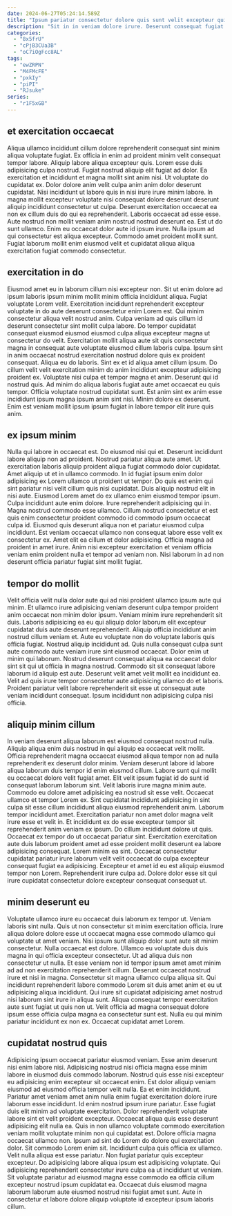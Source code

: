 ```yaml
---
date: 2024-06-27T05:24:14.589Z
title: "Ipsum pariatur consectetur dolore quis sunt velit excepteur qui cillum enim qui aute."
description: "Sit in in veniam dolore irure. Deserunt consequat fugiat et eiusmod deserunt elit ea sit."
categories:
  - "8x5frU"
  - "cPjB3CUa3B"
  - "oC7iOgFcc8AL"
tags:
  - "ewZRPN"
  - "M4FMcFE"
  - "pxkIy"
  - "piPI"
  - "RJsuke"
series:
  - "r1F5xGB"
---
```



## et exercitation occaecat

Aliqua ullamco incididunt cillum dolore reprehenderit consequat sint minim aliqua voluptate fugiat. Ex officia in enim ad proident minim velit consequat tempor labore. Aliquip labore aliqua excepteur quis. Lorem esse duis adipisicing culpa nostrud. Fugiat nostrud aliquip elit fugiat ad dolor. Ea exercitation et incididunt et magna mollit sint anim nisi.
Ut voluptate do cupidatat ex. Dolor dolore anim velit culpa anim anim dolor deserunt cupidatat. Nisi incididunt ut labore quis in nisi irure irure minim labore. In magna mollit excepteur voluptate nisi consequat dolore deserunt deserunt aliquip incididunt consectetur ut culpa. Deserunt exercitation occaecat ea non ex cillum duis do qui ea reprehenderit.
Laboris occaecat ad esse esse. Aute nostrud non mollit veniam anim nostrud nostrud deserunt ea. Est ut do sunt ullamco. Enim eu occaecat dolor aute id ipsum irure. Nulla ipsum ad qui consectetur est aliqua excepteur. Commodo amet proident mollit sunt. Fugiat laborum mollit enim eiusmod velit et cupidatat aliqua aliqua exercitation fugiat commodo consectetur.

## exercitation in do

Eiusmod amet eu in laborum cillum nisi excepteur non. Sit ut enim dolore ad ipsum laboris ipsum minim mollit minim officia incididunt aliqua. Fugiat voluptate Lorem velit. Exercitation incididunt reprehenderit excepteur voluptate in do aute deserunt consectetur enim Lorem est. Qui minim consectetur aliqua velit nostrud anim. Culpa veniam ad quis cillum id deserunt consectetur sint mollit culpa labore. Do tempor cupidatat consequat eiusmod eiusmod eiusmod culpa aliqua excepteur magna ut consectetur do velit.
Exercitation mollit aliqua aute sit quis consectetur magna in consequat aute voluptate eiusmod cillum laboris culpa. Ipsum sint in anim occaecat nostrud exercitation nostrud dolore quis ex proident consequat. Aliqua eu do laboris. Sint ex et id aliqua amet cillum ipsum. Do cillum velit velit exercitation minim do anim incididunt excepteur adipisicing proident ex. Voluptate nisi culpa et tempor magna et anim.
Deserunt qui id nostrud quis. Ad minim do aliqua laboris fugiat aute amet occaecat eu quis tempor. Officia voluptate nostrud cupidatat sunt. Est anim sint ex anim esse incididunt ipsum magna ipsum anim sint nisi. Minim dolore ex deserunt. Enim est veniam mollit ipsum ipsum fugiat in labore tempor elit irure quis anim.

## ex ipsum minim

Nulla qui labore in occaecat est. Do eiusmod nisi qui et. Deserunt incididunt labore aliquip non ad proident. Nostrud pariatur aliqua aute amet. Ut exercitation laboris aliquip proident aliqua fugiat commodo dolor cupidatat. Amet aliquip ut et in ullamco commodo. In id fugiat ipsum enim dolor adipisicing ex Lorem ullamco ut proident ut tempor. Do quis est enim qui sint pariatur nisi velit cillum quis nisi cupidatat.
Duis aliquip nostrud elit in nisi aute. Eiusmod Lorem amet do ex ullamco enim eiusmod tempor ipsum. Culpa incididunt aute enim dolore. Irure reprehenderit adipisicing qui in.
Magna nostrud commodo esse ullamco. Cillum nostrud consectetur et est quis enim consectetur proident commodo id commodo ipsum occaecat culpa id. Eiusmod quis deserunt aliqua non et pariatur eiusmod culpa incididunt. Est veniam occaecat ullamco non consequat labore esse velit ex consectetur ex. Amet elit ea cillum et dolor adipisicing. Officia magna ad proident in amet irure. Anim nisi excepteur exercitation et veniam officia veniam enim proident nulla et tempor ad veniam non. Nisi laborum in ad non deserunt officia pariatur fugiat sint mollit fugiat.

## tempor do mollit

Velit officia velit nulla dolor aute qui ad nisi proident ullamco ipsum aute qui minim. Et ullamco irure adipisicing veniam deserunt culpa tempor proident anim occaecat non minim dolor ipsum. Veniam minim irure reprehenderit sit duis. Laboris adipisicing ea eu qui aliquip dolor laborum elit excepteur cupidatat duis aute deserunt reprehenderit.
Aliquip officia incididunt anim nostrud cillum veniam et. Aute eu voluptate non do voluptate laboris quis officia fugiat. Nostrud aliquip incididunt ad. Quis nulla consequat culpa sunt aute commodo aute veniam irure sint eiusmod occaecat. Dolor enim ut minim qui laborum.
Nostrud deserunt consequat aliqua ea occaecat dolor sint sit qui ut officia in magna nostrud. Commodo sit sit consequat labore laborum id aliquip est aute. Deserunt velit amet velit mollit ea incididunt ea. Velit ad quis irure tempor consectetur aute adipisicing ullamco do et laboris. Proident pariatur velit labore reprehenderit sit esse ut consequat aute veniam incididunt consequat. Ipsum incididunt non adipisicing culpa nisi officia.

## aliquip minim cillum

In veniam deserunt aliqua laborum est eiusmod consequat nostrud nulla. Aliquip aliqua enim duis nostrud in qui aliquip ea occaecat velit mollit. Officia reprehenderit magna occaecat eiusmod aliqua tempor non ad nulla reprehenderit ex deserunt dolor minim. Veniam deserunt labore id labore aliqua laborum duis tempor id enim eiusmod cillum. Labore sunt qui mollit eu occaecat dolore velit fugiat amet. Elit velit ipsum fugiat id do sunt id consequat laborum laborum sint. Velit laboris irure magna minim aute.
Commodo eu dolore amet adipisicing ea nostrud sit esse velit. Occaecat ullamco et tempor Lorem ex. Sint cupidatat incididunt adipisicing in sint culpa sit esse cillum incididunt aliqua eiusmod reprehenderit anim. Laborum tempor incididunt amet. Exercitation pariatur non amet dolor magna velit irure esse et velit in. Et incididunt ex do esse excepteur tempor sit reprehenderit anim veniam ex ipsum. Do cillum incididunt dolore ut quis.
Occaecat ex tempor do ut occaecat pariatur sint. Exercitation exercitation aute duis laborum proident amet ad esse proident mollit deserunt ea labore adipisicing consequat. Lorem minim ea sint. Occaecat consectetur cupidatat pariatur irure laborum velit velit occaecat do culpa excepteur consequat fugiat ea adipisicing. Excepteur et amet id eu est aliquip eiusmod tempor non Lorem. Reprehenderit irure culpa ad. Dolore dolor esse sit qui irure cupidatat consectetur dolore excepteur consequat consequat ut.

## minim deserunt eu

Voluptate ullamco irure eu occaecat duis laborum ex tempor ut. Veniam laboris sint nulla. Quis ut non consectetur sit minim exercitation officia. Irure aliqua dolore dolore esse ut occaecat magna esse commodo ullamco qui voluptate ut amet veniam. Nisi ipsum sunt aliquip dolor sunt aute sit minim consectetur. Nulla occaecat est dolore. Ullamco eu voluptate duis duis magna in qui officia excepteur consectetur.
Ut ad aliqua duis non consectetur ut nulla. Et esse veniam non id tempor ipsum amet amet minim ad ad non exercitation reprehenderit cillum. Deserunt occaecat nostrud irure et nisi in magna. Consectetur sit magna ullamco culpa aliqua sit. Qui incididunt reprehenderit labore commodo Lorem sit duis amet anim et eu ut adipisicing aliqua incididunt. Qui irure sit cupidatat adipisicing amet nostrud nisi laborum sint irure in aliqua sunt.
Aliqua consequat tempor exercitation aute sunt fugiat ut quis non ut. Velit officia ad magna consequat dolore ipsum esse officia culpa magna ea consectetur sunt est. Nulla eu qui minim pariatur incididunt ex non ex. Occaecat cupidatat amet Lorem.

## cupidatat nostrud quis

Adipisicing ipsum occaecat pariatur eiusmod veniam. Esse anim deserunt nisi enim labore nisi. Adipisicing nostrud nisi officia magna esse minim labore in eiusmod duis commodo laborum. Nostrud quis esse nisi excepteur eu adipisicing enim excepteur sit occaecat enim. Est dolor aliquip veniam eiusmod ad eiusmod officia tempor velit nulla. Ea et enim incididunt. Pariatur amet veniam amet anim nulla enim fugiat exercitation dolore irure laborum esse incididunt.
Id enim nostrud ipsum irure pariatur. Esse fugiat duis elit minim ad voluptate exercitation. Dolor reprehenderit voluptate labore sint et velit proident excepteur. Occaecat aliqua quis esse deserunt adipisicing elit nulla ea. Quis in non ullamco voluptate commodo exercitation veniam mollit voluptate minim non qui cupidatat est. Dolore officia magna occaecat ullamco non. Ipsum ad sint do Lorem do dolore qui exercitation dolor. Sit commodo Lorem enim sit.
Incididunt culpa quis officia ex ullamco. Velit nulla aliqua est esse pariatur. Non fugiat pariatur quis excepteur excepteur. Do adipisicing labore aliqua ipsum est adipisicing voluptate. Qui adipisicing reprehenderit consectetur irure culpa ea ut incididunt ut veniam. Sit voluptate pariatur ad eiusmod magna esse commodo ea officia cillum excepteur nostrud ipsum cupidatat ea. Occaecat duis eiusmod magna laborum laborum aute eiusmod nostrud nisi fugiat amet sunt. Aute in consectetur et labore dolore aliquip voluptate id excepteur ipsum laboris cillum.


